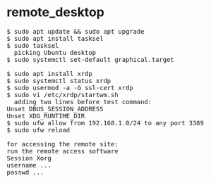 # remote_desktop
<pre>
$ sudo apt update && sudo apt upgrade 
$ sudo apt install tasksel 
$ sudo tasksel
  picking Ubuntu desktop
$ sudo systemctl set-default graphical.target 

$ sudo apt install xrdp
$ sudo systemctl status xrdp
$ sudo usermod -a -G ssl-cert xrdp 
$ sudo vi /etc/xrdp/startwm.sh 
  adding two lines before test command:
Unset DBUS_SESSION_ADDRESS
Unset XDG_RUNTIME_DIR
$ sudo ufw allow from 192.168.1.0/24 to any port 3389 
$ sudo ufw reload

for accessing the remote site:
run the remote access software
Session Xorg
username ...
passwd ...
</pre>
